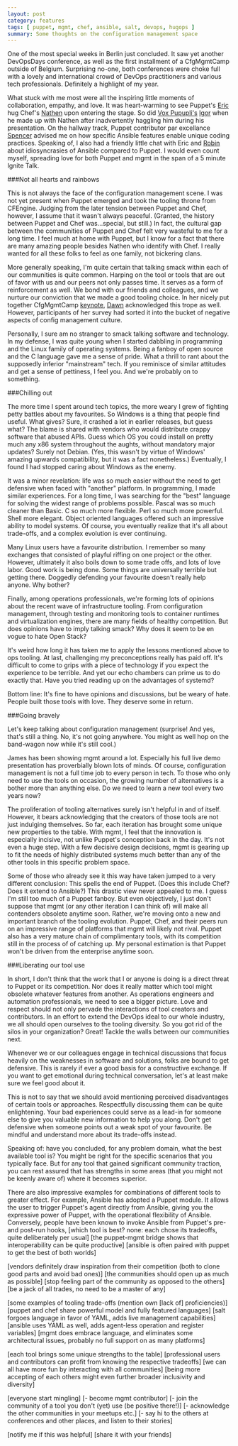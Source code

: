 ```yaml
---
layout: post
category: features
tags: [ puppet, mgmt, chef, ansible, salt, devops, hugops ]
summary: Some thoughts on the configuration management space
---
```


One of the most special weeks in Berlin just concluded. It saw
yet another DevOpsDays conference, as well as the first installment
of a CfgMgmtCamp outside of Belgium. Surprising no-one, both conferences
were choke full with a lovely and international crowd of DevOps
practitioners and various tech professionals. Definitely a highlight
of my year.

What stuck with me most were all the inspiring little moments of collaboration,
empathy, and love. It was heart-warming to see Puppet's [Eric](https://twitter.com/ahpook)
hug Chef's [Nathen](https://twitter.com/NathenHarvey) upon entering the stage.
So did [Vox Pupupli's](http://voxpupuli.org) [Igor](https://twitter.com/hirojin) when
he made up with Nathen after inadvertently haggling him during his presentation.
On the hallway track, Puppet contributor par excellance [Spencer](https://twitter.com/nibalizer)
advised me on how specific Ansible features enable unique coding practices.
Speaking of, I also had a friendly little chat with Eric and [Robin](twitter.com/robinbowes)
about idiosyncrasies of Ansible compared to Puppet.
I would even count myself, spreading love for both Puppet and mgmt in the span
of a 5 minute Ignite Talk.

###Not all hearts and rainbows

This is not always the face of the configuration management scene. I was not yet
present when Puppet emerged and took the tooling throne from CFEngine.
Judging from the later tension between Puppet and Chef, however, I assume
that it wasn't always peaceful. (Granted, the history between Puppet and Chef
was...special, but still.) In fact, the cultural gap between the communities
of Puppet and Chef felt very wasteful to me for a long time. I feel much at home
with Puppet, but I know for a fact that there are many amazing people besides Nathen
who identify with Chef. I really wanted for all these folks to feel as one family,
not bickering clans.

More generally speaking, I'm quite certain that talking smack within each of our
communities is quite common. Harping on the tool or tools that are out of favor
with us and our peers not only passes time. It serves as a form of reinforcement as well.
We bond with our friends and colleagues, and we nurture our conviction that we
made a good tooling choice.
In her nicely put together CfgMgmtCamp
[keynote](http://www.slideshare.net/geekygirldawn/config-management-community-awesome-awful-or-apathetic),
[Dawn](https://twitter.com/geekygirldawn) acknowledged this trope as well. However,
participants of her survey had sorted it into the bucket of negative aspects of
config management culture.

Personally, I sure am no stranger to smack talking software and technology.
In my defense, I was quite young when I started dabbling in programming and
the Linux family of operating systems. Being a fanboy of open source and the
C language gave me a sense of pride. What a thrill to rant about the supposedly
inferior "mainstream" tech.
If you reminisce of similar attitudes and get a sense of pettiness, I feel you.
And we're probably on to something.

###Chilling out

The more time I spent around tech topics, the more weary I grew of fighting petty battles
about my favourites. So Windows is a thing that people find useful. What gives?
Sure, it crashed a lot in earlier releases, but guess what? The blame is shared
with vendors who would distribute crappy software that abused APIs. Guess which
OS you could install on pretty much any x86 system throughout the aughts, without
mandatory major updates? Surely not Debian. (Yes, this wasn't by virtue of Windows'
amazing upwards compatibility, but it was a fact nonetheless.) Eventually, I found I had
stopped caring about Windows as the enemy.

It was a minor revelation: life was so much easier without the need to get defensive
when faced with "another" platform. In programming, I made similar experiences.
For a long time, I was searching for the "best" language for solving the widest range
of problems possible. Pascal was so much cleaner than Basic. C so much more flexible.
Perl so much more powerful. Shell more elegant. Object oriented languages offered
such an impressive ability to model systems. Of course, you eventually realize that
it's all about trade-offs, and a complex evolution is ever continuing.

Many Linux users have a favourite distribution. I remember so many exchanges that
consisted of playful riffing on one project or the other. However, ultimately it
also boils down to some trade offs, and lots of love labor. Good work is being done.
Some things are universally terrible but getting there. Doggedly defending your
favourite doesn't really help anyone. Why bother?

Finally, among operations professionals, we're forming lots of opinions about the
recent wave of infrastructure tooling. From configuration management, through testing
and monitoring tools to container runtimes and virtualization engines, there are many
fields of healthy competition. But does opinions have to imply talking smack? Why does
it seem to be en vogue to hate Open Stack?

It's weird how long it has taken me to apply the lessons mentioned above to ops tooling.
At last, challenging my preconceptions really has paid off. It's difficult to come to grips
with a piece of technology if you expect the experience to be terrible. And yet our echo
chambers can prime us to do exactly that. Have you tried reading up on the advantages of
systemd?

Bottom line: It's fine to have opinions and discussions, but be weary of hate. People
built those tools with love. They deserve some in return.

###Going bravely

Let's keep talking about configuration management (surprise! And yes, that's still a thing.
No, it's not going anywhere. You might as well hop on the band-wagon now while it's still
cool.)

James has been showing mgmt around a lot. Especially his full live demo presentation has
proverbially blown lots of minds. Of course, configuration management is not a full time
job to every person in tech. To those who only need to use the tools on occasion, the
growing number of alternatives is a bother more than anything else. Do we need to learn
a new tool every two years now?

The proliferation of tooling alternatives surely isn't helpful in and of itself. However,
it bears acknowledging that the creators of those tools are not just indulging themselves.
So far, each iteration has brought some unique new properties to the table. With mgmt,
I feel that the innovation is especially incisive, not unlike Puppet's conception back in
the day. It's not even a huge step. With a few decisive design decisions, mgmt is gearing up
to fit the needs of highly distributed systems much better than any of the other tools in
this specific problem space.

Some of those who already see it this way have taken jumped to a very different conclusion:
This spells the end of Puppet. (Does this include Chef? Does it extend to Ansible?)
This drastic view never appealed to me. I guess I'm still too much of a Puppet fanboy.
But even objectively, I just don't suppose that mgmt (or any other iteration I can think of)
will make all contenders obsolete anytime soon. Rather, we're moving onto a new and important
branch of the tooling evolution. Puppet, Chef, and their peers run on an impressive range
of platforms that mgmt will likely not rival. Puppet also has a very mature chain of complimentary
tools, with its competition still in the process of of catching up. My personal estimation is
that Puppet won't be driven from the enterprise anytime soon.

###Liberating our tool use

In short, I don't think that the work that I or anyone is doing is a direct threat to
Puppet or its competition.
Nor does it really matter which tool might obsolete whatever features from another. As
operations engineers and automation professionals, we need to see a bigger picture. Love and
respect should not only pervade the interactions of tool creators and contributors. In an
effort to extend the DevOps ideal to our whole industry, we all should open ourselves
to the tooling diversity. So you got rid of the silos in your organization? Great!
Tackle the walls between our communities next.

Whenever we or our colleagues engage in technical discussions that focus heavily on the
weaknesses in software and solutions, folks are bound to get defensive. This is rarely if ever
a good basis for a constructive exchange. If you want to get emotional during technical
conversation, let's at least make sure we feel good about it.

This is not to say that we should avoid mentioning perceived disadvantages of certain
tools or approaches. Respectfully discussing them can be quite enlightening. Your bad
experiences could serve as a lead-in for someone else to give you valuable new
information to help you along. Don't get defensive when someone points out a weak spot
of your favourite. Be mindful and understand more about its trade-offs instead. 

Speaking of: have you concluded, for any problem domain, what the best available tool
is? You might be right for the specific scenarios that you typically face. But for any
tool that gained significant community traction, you can rest assured that has strengths
in some areas (that you might not be keenly aware of) where it becomes superior.

There are also impressive examples for combinations of different tools to greater effect.
For example, Ansible has adopted a Puppet module. It allows the user to trigger Puppet's
agent directly from Ansible, giving you the expressive power of Puppet, with the operational
flexibility of Ansible. Conversely, people have been known to invoke Ansible from Puppet's
pre- and post-run hooks, 
[which tool is best? none: each chose its tradeoffs, quite deliberately per usual]
[the puppet-mgmt bridge shows that interoperability can be quite productive]
[ansible is often paired with puppet to get the best of both worlds]

[vendors definitely draw inspiration from their competition (both to clone good parts and avoid bad ones)]
[the communities should open up as much as possible]
[stop feeling part of the <puppet> community as opposed to the others]
[be a jack of all trades, no need to be a master of any]

[some examples of tooling trade-offs (mention own [lack of] proficiencies)]
[puppet and chef share powerful model and fully featured languages]
[salt forgoes language in favor of YAML, adds live management capabilities]
[ansible uses YAML as well, adds agent-less operation and register variables]
[mgmt does embrace language, and eliminates some architectural issues, probably no full support on as many platforms]

[each tool brings some unique strengths to the table]
[professional users and contributors can profit from knowing the respective tradeoffs]
[we can all have more fun by interacting with all communities]
[being more accepting of each others might even further broader inclusivity and diversity]

[everyone start mingling]
[- become mgmt contributor]
[- join the community of a tool you don't (yet) use (be positive there!)]
[- acknowledge the other communities in your meetups etc.]
[- say hi to the others at conferences and other places, and listen to their stories]

[notify me if this was helpful]
[share it with your friends]
